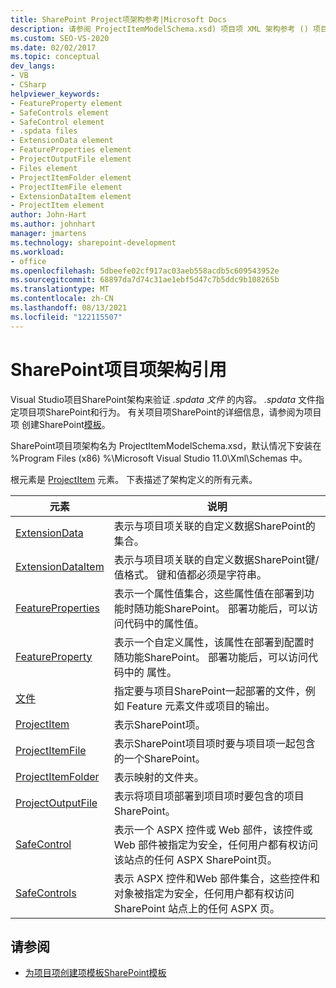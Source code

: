 ```yaml
---
title: SharePoint Project项架构参考|Microsoft Docs
description: 请参阅 ProjectItemModelSchema.xsd) 项目项 XML 架构参考 () 项目项 XML 架构参考的概述，该引用用于验证 .spdata 文件的内容。 SharePoint
ms.custom: SEO-VS-2020
ms.date: 02/02/2017
ms.topic: conceptual
dev_langs:
- VB
- CSharp
helpviewer_keywords:
- FeatureProperty element
- SafeControls element
- SafeControl element
- .spdata files
- ExtensionData element
- FeatureProperties element
- ProjectOutputFile element
- Files element
- ProjectItemFolder element
- ProjectItemFile element
- ExtensionDataItem element
- ProjectItem element
author: John-Hart
ms.author: johnhart
manager: jmartens
ms.technology: sharepoint-development
ms.workload:
- office
ms.openlocfilehash: 5dbeefe02cf917ac03aeb558acdb5c609543952e
ms.sourcegitcommit: 68897da7d74c31ae1ebf5d47c7b5ddc9b108265b
ms.translationtype: MT
ms.contentlocale: zh-CN
ms.lasthandoff: 08/13/2021
ms.locfileid: "122115507"
---
```

# <a name="sharepoint-project-item-schema-reference"></a>SharePoint项目项架构引用
  Visual Studio项目SharePoint架构来验证 *.spdata 文件* 的内容。 *.spdata* 文件指定项目项SharePoint和行为。 有关项目项SharePoint的详细信息，请参阅为项目项 创建SharePoint[模板](../sharepoint/creating-item-templates-and-project-templates-for-sharepoint-project-items.md)。

 SharePoint项目项架构名为 ProjectItemModelSchema.xsd，默认情况下安装在 %Program Files (x86) %\Microsoft Visual Studio 11.0\Xml\Schemas 中。

 根元素是 [ProjectItem](../sharepoint/projectitem-element.md) 元素。 下表描述了架构定义的所有元素。

|元素|说明|
|-------------|-----------------|
|[ExtensionData](../sharepoint/extensiondata-element.md)|表示与项目项关联的自定义数据SharePoint的集合。|
|[ExtensionDataItem](../sharepoint/extensiondataitem-element.md)|表示与项目项关联的自定义数据SharePoint键/值格式。 键和值都必须是字符串。|
|[FeatureProperties](../sharepoint/featureproperties-element.md)|表示一个属性值集合，这些属性值在部署到功能时随功能SharePoint。 部署功能后，可以访问代码中的属性值。|
|[FeatureProperty](../sharepoint/featureproperty-element.md)|表示一个自定义属性，该属性在部署到配置时随功能SharePoint。 部署功能后，可以访问代码中的 属性。|
|[文件](../sharepoint/files-element.md)|指定要与项目SharePoint一起部署的文件，例如 Feature 元素文件或项目的输出。|
|[ProjectItem](../sharepoint/projectitem-element.md)|表示SharePoint项。|
|[ProjectItemFile](../sharepoint/projectitemfile-element.md)|表示SharePoint项目项时要与项目项一起包含的一个SharePoint。|
|[ProjectItemFolder](../sharepoint/projectitemfolder-element.md)|表示映射的文件夹。|
|[ProjectOutputFile](../sharepoint/projectoutputfile-element.md)|表示将项目项部署到项目项时要包含的项目SharePoint。|
|[SafeControl](../sharepoint/safecontrol-element.md)|表示一个 ASPX 控件或 Web 部件，该控件或 Web 部件被指定为安全，任何用户都有权访问该站点的任何 ASPX SharePoint页。|
|[SafeControls](../sharepoint/safecontrols-element.md)|表示 ASPX 控件和Web 部件集合，这些控件和对象被指定为安全，任何用户都有权访问 SharePoint 站点上的任何 ASPX 页。|

## <a name="see-also"></a>请参阅
- [为项目项创建项模板SharePoint模板](../sharepoint/creating-item-templates-and-project-templates-for-sharepoint-project-items.md)
